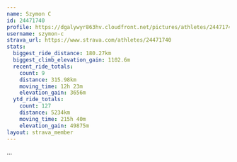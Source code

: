 ```yaml
---
name: Szymon C
id: 24471740
profile: https://dgalywyr863hv.cloudfront.net/pictures/athletes/24471740/7213253/3/large.jpg
username: szymon-c
strava_url: https://www.strava.com/athletes/24471740
stats:
  biggest_ride_distance: 180.27km
  biggest_climb_elevation_gain: 1102.6m
  recent_ride_totals:
    count: 9
    distance: 315.98km
    moving_time: 12h 23m
    elevation_gain: 3656m
  ytd_ride_totals:
    count: 127
    distance: 5234km
    moving_time: 215h 40m
    elevation_gain: 49875m
layout: strava_member
--- 
```

...
